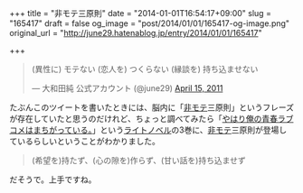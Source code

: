 +++
title = "非モテ三原則"
date = "2014-01-01T16:54:17+09:00"
slug = "165417"
draft = false
og_image = "post/2014/01/01/165417-og-image.png"
original_url = "http://june29.hatenablog.jp/entry/2014/01/01/165417"

+++

<p></p>
<blockquote class="twitter-tweet" lang="en">
<p>(異性に) モテない (恋人を) つくらない (縁談を) 持ち込ませない</p>—  大和田純 公式アカウント (@june29) <a href="https://twitter.com/june29/statuses/58879742509727744">April 15, 2011</a>
</blockquote>
<script async src="//platform.twitter.com/widgets.js" charset="utf-8"></script><p>たぶんこのツイートを書いたときには、脳内に「<a class="keyword" href="http://d.hatena.ne.jp/keyword/%C8%F3%A5%E2%A5%C6">非モテ</a>三原則」というフレーズが存在していたと思うのだけれど、ちょっと調べてみたら「<a class="keyword" href="http://d.hatena.ne.jp/keyword/%A4%E4%A4%CF%A4%EA%B2%B6%A4%CE%C0%C4%BD%D5%A5%E9%A5%D6%A5%B3%A5%E1%A4%CF%A4%DE%A4%C1%A4%AC%A4%C3%A4%C6%A4%A4%A4%EB%A1%A3">やはり俺の青春ラブコメはまちがっている。</a>」という<a class="keyword" href="http://d.hatena.ne.jp/keyword/%A5%E9%A5%A4%A5%C8%A5%CE%A5%D9%A5%EB">ライトノベル</a>の3巻に、<a class="keyword" href="http://d.hatena.ne.jp/keyword/%C8%F3%A5%E2%A5%C6">非モテ</a>三原則が登場しているらしいということがわかりました。</p>
<p></p>
<blockquote>(希望を)持たず、(心の隙を)作らず、(甘い話を)持ち込ませず</blockquote>
<p>だそうで。上手ですね。</p>